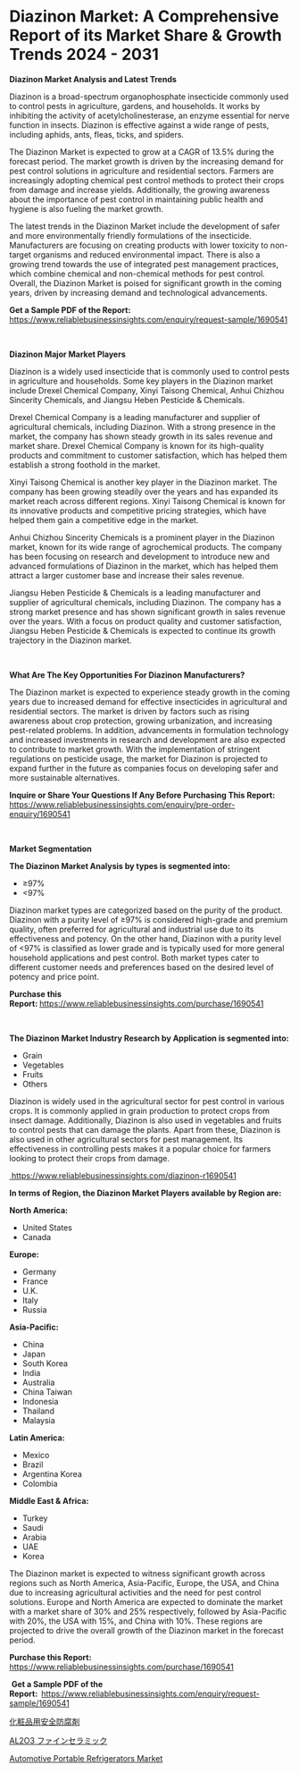 <p><h1>Diazinon Market: A Comprehensive Report of its Market Share & Growth Trends 2024 - 2031</h1></p><p><strong>Diazinon Market Analysis and Latest Trends</strong></p>
<p><p>Diazinon is a broad-spectrum organophosphate insecticide commonly used to control pests in agriculture, gardens, and households. It works by inhibiting the activity of acetylcholinesterase, an enzyme essential for nerve function in insects. Diazinon is effective against a wide range of pests, including aphids, ants, fleas, ticks, and spiders.</p><p>The Diazinon Market is expected to grow at a CAGR of 13.5% during the forecast period. The market growth is driven by the increasing demand for pest control solutions in agriculture and residential sectors. Farmers are increasingly adopting chemical pest control methods to protect their crops from damage and increase yields. Additionally, the growing awareness about the importance of pest control in maintaining public health and hygiene is also fueling the market growth.</p><p>The latest trends in the Diazinon Market include the development of safer and more environmentally friendly formulations of the insecticide. Manufacturers are focusing on creating products with lower toxicity to non-target organisms and reduced environmental impact. There is also a growing trend towards the use of integrated pest management practices, which combine chemical and non-chemical methods for pest control. Overall, the Diazinon Market is poised for significant growth in the coming years, driven by increasing demand and technological advancements.</p></p>
<p><strong>Get a Sample PDF of the Report:&nbsp;</strong> <a href="https://www.reliablebusinessinsights.com/enquiry/request-sample/1690541">https://www.reliablebusinessinsights.com/enquiry/request-sample/1690541</a></p>
<p>&nbsp;</p>
<p><strong>Diazinon Major Market Players</strong></p>
<p><p>Diazinon is a widely used insecticide that is commonly used to control pests in agriculture and households. Some key players in the Diazinon market include Drexel Chemical Company, Xinyi Taisong Chemical, Anhui Chizhou Sincerity Chemicals, and Jiangsu Heben Pesticide & Chemicals.</p><p>Drexel Chemical Company is a leading manufacturer and supplier of agricultural chemicals, including Diazinon. With a strong presence in the market, the company has shown steady growth in its sales revenue and market share. Drexel Chemical Company is known for its high-quality products and commitment to customer satisfaction, which has helped them establish a strong foothold in the market.</p><p>Xinyi Taisong Chemical is another key player in the Diazinon market. The company has been growing steadily over the years and has expanded its market reach across different regions. Xinyi Taisong Chemical is known for its innovative products and competitive pricing strategies, which have helped them gain a competitive edge in the market.</p><p>Anhui Chizhou Sincerity Chemicals is a prominent player in the Diazinon market, known for its wide range of agrochemical products. The company has been focusing on research and development to introduce new and advanced formulations of Diazinon in the market, which has helped them attract a larger customer base and increase their sales revenue.</p><p>Jiangsu Heben Pesticide & Chemicals is a leading manufacturer and supplier of agricultural chemicals, including Diazinon. The company has a strong market presence and has shown significant growth in sales revenue over the years. With a focus on product quality and customer satisfaction, Jiangsu Heben Pesticide & Chemicals is expected to continue its growth trajectory in the Diazinon market.</p></p>
<p>&nbsp;</p>
<p><strong>What Are The Key Opportunities For Diazinon Manufacturers?</strong></p>
<p><p>The Diazinon market is expected to experience steady growth in the coming years due to increased demand for effective insecticides in agricultural and residential sectors. The market is driven by factors such as rising awareness about crop protection, growing urbanization, and increasing pest-related problems. In addition, advancements in formulation technology and increased investments in research and development are also expected to contribute to market growth. With the implementation of stringent regulations on pesticide usage, the market for Diazinon is projected to expand further in the future as companies focus on developing safer and more sustainable alternatives.</p></p>
<p><strong>Inquire or Share Your Questions If Any Before Purchasing This Report:</strong> <a href="https://www.reliablebusinessinsights.com/enquiry/pre-order-enquiry/1690541">https://www.reliablebusinessinsights.com/enquiry/pre-order-enquiry/1690541</a></p>
<p>&nbsp;</p>
<p><strong>Market Segmentation</strong></p>
<p><strong>The Diazinon Market Analysis by types is segmented into:</strong></p>
<p><ul><li>≥97%</li><li><97%</li></ul></p>
<p><p>Diazinon market types are categorized based on the purity of the product. Diazinon with a purity level of ≥97% is considered high-grade and premium quality, often preferred for agricultural and industrial use due to its effectiveness and potency. On the other hand, Diazinon with a purity level of <97% is classified as lower grade and is typically used for more general household applications and pest control. Both market types cater to different customer needs and preferences based on the desired level of potency and price point.</p></p>
<p><strong>Purchase this Report:&nbsp;</strong><a href="https://www.reliablebusinessinsights.com/purchase/1690541">https://www.reliablebusinessinsights.com/purchase/1690541</a></p>
<p>&nbsp;</p>
<p><strong>The Diazinon Market Industry Research by Application is segmented into:</strong></p>
<p><ul><li>Grain</li><li>Vegetables</li><li>Fruits</li><li>Others</li></ul></p>
<p><p>Diazinon is widely used in the agricultural sector for pest control in various crops. It is commonly applied in grain production to protect crops from insect damage. Additionally, Diazinon is also used in vegetables and fruits to control pests that can damage the plants. Apart from these, Diazinon is also used in other agricultural sectors for pest management. Its effectiveness in controlling pests makes it a popular choice for farmers looking to protect their crops from damage.</p></p>
<p><a href="https://www.reliablebusinessinsights.com/diazinon-r1690541">&nbsp;https://www.reliablebusinessinsights.com/diazinon-r1690541</a></p>
<p><strong>In terms of Region, the Diazinon Market Players available by Region are:</strong></p>
<p>
    <p> <strong> North America: </strong>
        <ul>
            <li>United States</li>
            <li>Canada</li>
        </ul>
        </p> 
    <p> <strong> Europe: </strong>
        <ul>
            <li>Germany</li>
            <li>France</li>
            <li>U.K.</li>
            <li>Italy</li>
            <li>Russia</li>
        </ul>
        </p> 
    <p> <strong> Asia-Pacific: </strong>
        <ul>
            <li>China</li>
            <li>Japan</li>
            <li>South Korea</li>
            <li>India</li>
            <li>Australia</li>
            <li>China Taiwan</li>
            <li>Indonesia</li>
            <li>Thailand</li>
            <li>Malaysia</li>
        </ul>
        </p> 
    <p> <strong> Latin America: </strong>
        <ul>
            <li>Mexico</li>
            <li>Brazil</li>
            <li>Argentina Korea</li>
            <li>Colombia</li>
        </ul>
        </p> 
    <p> <strong> Middle East & Africa: </strong>
        <ul>
            <li>Turkey</li>
            <li>Saudi</li>
            <li>Arabia</li>
            <li>UAE</li>
            <li>Korea</li>
        </ul>
    </p>
    </p>
<p><p>The Diazinon market is expected to witness significant growth across regions such as North America, Asia-Pacific, Europe, the USA, and China due to increasing agricultural activities and the need for pest control solutions. Europe and North America are expected to dominate the market with a market share of 30% and 25% respectively, followed by Asia-Pacific with 20%, the USA with 15%, and China with 10%. These regions are projected to drive the overall growth of the Diazinon market in the forecast period.</p></p>
<p><strong>Purchase this Report: </strong><a href="https://www.reliablebusinessinsights.com/purchase/1690541">https://www.reliablebusinessinsights.com/purchase/1690541</a></p>
<p>&nbsp;<strong>Get a Sample PDF of the Report:&nbsp;&nbsp;</strong><a href="https://www.reliablebusinessinsights.com/enquiry/request-sample/1690541">https://www.reliablebusinessinsights.com/enquiry/request-sample/1690541</a></p>
<p><strong></strong></p>
<p><p><a href="https://github.com/dathomson6534/Market-Research-Report-List-1/blob/main/8728476119450.md">化粧品用安全防腐剤</a></p><p><a href="https://github.com/AriMuller2009/Market-Research-Report-List-2/blob/main/5135740119449.md">AL2O3 ファインセラミック</a></p><p><a href="https://github.com/zkngisync/Market-Research-Report-List-1/blob/main/automotive-portable-refrigerators-market.md">Automotive Portable Refrigerators Market</a></p></p>